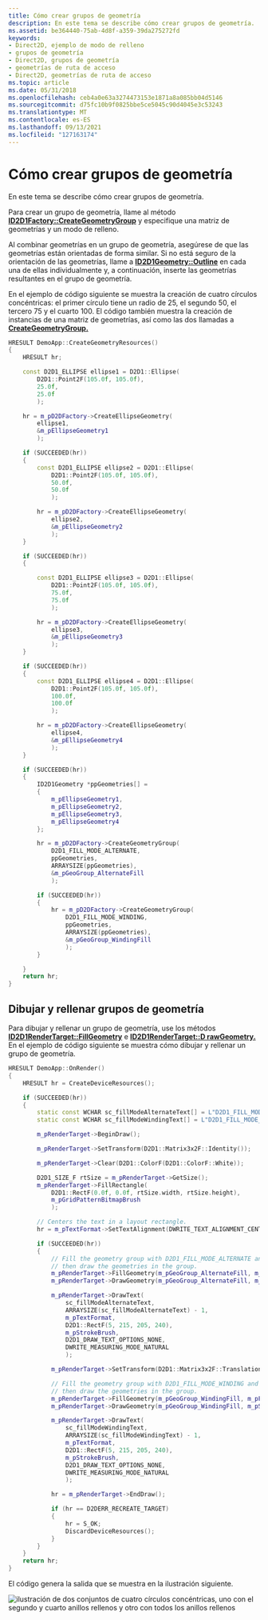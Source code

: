 ```yaml
---
title: Cómo crear grupos de geometría
description: En este tema se describe cómo crear grupos de geometría.
ms.assetid: be364440-75ab-4d8f-a359-39da275272fd
keywords:
- Direct2D, ejemplo de modo de relleno
- grupos de geometría
- Direct2D, grupos de geometría
- geometrías de ruta de acceso
- Direct2D, geometrías de ruta de acceso
ms.topic: article
ms.date: 05/31/2018
ms.openlocfilehash: ceb4a0e63a3274473153e1871a8a085bb04d5146
ms.sourcegitcommit: d75fc10b9f0825bbe5ce5045c90d4045e3c53243
ms.translationtype: MT
ms.contentlocale: es-ES
ms.lasthandoff: 09/13/2021
ms.locfileid: "127163174"
---
```

# <a name="how-to-create-geometry-groups"></a>Cómo crear grupos de geometría

En este tema se describe cómo crear grupos de geometría.

Para crear un grupo de geometría, llame al método [**ID2D1Factory::CreateGeometryGroup**](/windows/win32/api/d2d1/nf-d2d1-id2d1factory-creategeometrygroup) y especifique una matriz de geometrías y un modo de relleno.

Al combinar geometrías en un grupo de geometría, asegúrese de que las geometrías están orientadas de forma similar. Si no está seguro de la orientación de las geometrías, llame a [**ID2D1Geometry::Outline**](/windows/win32/api/d2d1/nf-d2d1-id2d1geometry-outline(constd2d1_matrix_3x2_f__float_id2d1simplifiedgeometrysink)) en cada una de ellas individualmente y, a continuación, inserte las geometrías resultantes en el grupo de geometría.

En el ejemplo de código siguiente se muestra la creación de cuatro círculos concéntricas: el primer círculo tiene un radio de 25, el segundo 50, el tercero 75 y el cuarto 100. El código también muestra la creación de instancias de una matriz de geometrías, así como las dos llamadas a [**CreateGeometryGroup.**](/windows/win32/api/d2d1/nf-d2d1-id2d1factory-creategeometrygroup)


```C++
HRESULT DemoApp::CreateGeometryResources()
{
    HRESULT hr;

    const D2D1_ELLIPSE ellipse1 = D2D1::Ellipse(
        D2D1::Point2F(105.0f, 105.0f),
        25.0f,
        25.0f
        );

    hr = m_pD2DFactory->CreateEllipseGeometry(
        ellipse1,
        &m_pEllipseGeometry1
        );

    if (SUCCEEDED(hr))
    {
        const D2D1_ELLIPSE ellipse2 = D2D1::Ellipse(
            D2D1::Point2F(105.0f, 105.0f),
            50.0f,
            50.0f
            );

        hr = m_pD2DFactory->CreateEllipseGeometry(
            ellipse2,
            &m_pEllipseGeometry2
            );
    }

    if (SUCCEEDED(hr))
    {

        const D2D1_ELLIPSE ellipse3 = D2D1::Ellipse(
            D2D1::Point2F(105.0f, 105.0f),
            75.0f,
            75.0f
            );

        hr = m_pD2DFactory->CreateEllipseGeometry(
            ellipse3,
            &m_pEllipseGeometry3
            );
    }

    if (SUCCEEDED(hr))
    {
        const D2D1_ELLIPSE ellipse4 = D2D1::Ellipse(
            D2D1::Point2F(105.0f, 105.0f),
            100.0f,
            100.0f
            );

        hr = m_pD2DFactory->CreateEllipseGeometry(
            ellipse4,
            &m_pEllipseGeometry4
            );
    }

    if (SUCCEEDED(hr))
    {
        ID2D1Geometry *ppGeometries[] =
        {
            m_pEllipseGeometry1,
            m_pEllipseGeometry2,
            m_pEllipseGeometry3,
            m_pEllipseGeometry4
        };

        hr = m_pD2DFactory->CreateGeometryGroup(
            D2D1_FILL_MODE_ALTERNATE,
            ppGeometries,
            ARRAYSIZE(ppGeometries),
            &m_pGeoGroup_AlternateFill
            );

        if (SUCCEEDED(hr))
        {
            hr = m_pD2DFactory->CreateGeometryGroup(
                D2D1_FILL_MODE_WINDING,
                ppGeometries,
                ARRAYSIZE(ppGeometries),
                &m_pGeoGroup_WindingFill
                );
        }

    }
    return hr;
}
```



## <a name="drawing-and-filling-of-geometry-groups"></a>Dibujar y rellenar grupos de geometría

Para dibujar y rellenar un grupo de geometría, use los métodos [**ID2D1RenderTarget::FillGeometry**](/windows/win32/api/d2d1/nf-d2d1-id2d1rendertarget-fillgeometry) e [**ID2D1RenderTarget::D rawGeometry.**](/windows/win32/api/d2d1/nf-d2d1-id2d1rendertarget-drawgeometry) En el ejemplo de código siguiente se muestra cómo dibujar y rellenar un grupo de geometría.


```C++
HRESULT DemoApp::OnRender()
{
    HRESULT hr = CreateDeviceResources();

    if (SUCCEEDED(hr))
    {
        static const WCHAR sc_fillModeAlternateText[] = L"D2D1_FILL_MODE_ALTERNATE";
        static const WCHAR sc_fillModeWindingText[] = L"D2D1_FILL_MODE_WINDING";

        m_pRenderTarget->BeginDraw();

        m_pRenderTarget->SetTransform(D2D1::Matrix3x2F::Identity());

        m_pRenderTarget->Clear(D2D1::ColorF(D2D1::ColorF::White));

        D2D1_SIZE_F rtSize = m_pRenderTarget->GetSize();
        m_pRenderTarget->FillRectangle(
            D2D1::RectF(0.0f, 0.0f, rtSize.width, rtSize.height),
            m_pGridPatternBitmapBrush
            );

        // Centers the text in a layout rectangle.
        hr = m_pTextFormat->SetTextAlignment(DWRITE_TEXT_ALIGNMENT_CENTER);

        if (SUCCEEDED(hr))
        {
            // Fill the geometry group with D2D1_FILL_MODE_ALTERNATE and
            // then draw the geometries in the group.
            m_pRenderTarget->FillGeometry(m_pGeoGroup_AlternateFill, m_pFillBrush);
            m_pRenderTarget->DrawGeometry(m_pGeoGroup_AlternateFill, m_pStrokeBrush, 1.0f);

            m_pRenderTarget->DrawText(
                sc_fillModeAlternateText,
                ARRAYSIZE(sc_fillModeAlternateText) - 1,
                m_pTextFormat,
                D2D1::RectF(5, 215, 205, 240),
                m_pStrokeBrush,
                D2D1_DRAW_TEXT_OPTIONS_NONE,
                DWRITE_MEASURING_MODE_NATURAL
                );

            m_pRenderTarget->SetTransform(D2D1::Matrix3x2F::Translation(300, 0));

            // Fill the geometry group with D2D1_FILL_MODE_WINDING and
            // then draw the geometries in the group.
            m_pRenderTarget->FillGeometry(m_pGeoGroup_WindingFill, m_pFillBrush);
            m_pRenderTarget->DrawGeometry(m_pGeoGroup_WindingFill, m_pStrokeBrush, 1.0f);

            m_pRenderTarget->DrawText(
                sc_fillModeWindingText,
                ARRAYSIZE(sc_fillModeWindingText) - 1,
                m_pTextFormat,
                D2D1::RectF(5, 215, 205, 240),
                m_pStrokeBrush,
                D2D1_DRAW_TEXT_OPTIONS_NONE,
                DWRITE_MEASURING_MODE_NATURAL
                );

            hr = m_pRenderTarget->EndDraw();

            if (hr == D2DERR_RECREATE_TARGET)
            {
                hr = S_OK;
                DiscardDeviceResources();
            }
        }
    }
    return hr;
}
```



El código genera la salida que se muestra en la ilustración siguiente.

![ilustración de dos conjuntos de cuatro círculos concéntricas, uno con el segundo y cuarto anillos rellenos y otro con todos los anillos rellenos](images/create-geometry-group.png)

 

 
